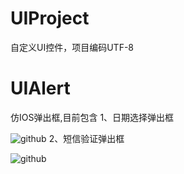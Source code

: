 # UIProject
自定义UI控件，项目编码UTF-8
# UIAlert
仿IOS弹出框,目前包含
1、日期选择弹出框

![github](https://github.com/UIAndroid/UIProject/tree/master/UIAlert/Images/DateDialog.png "github")
2、短信验证弹出框

![github](https://github.com/UIAndroid/UIProject/tree/master/UIAlert/Images/SMSDialog.png "github")
